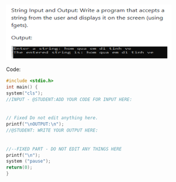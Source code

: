 <img src="Q4_test.png" alt="drawing" style="width:450px; height:150px"/>

Code:
```cpp
#include <stdio.h>
int main() {
system("cls");
//INPUT - @STUDENT:ADD YOUR CODE FOR INPUT HERE:


// Fixed Do not edit anything here.
printf("\nOUTPUT:\n");
//@STUDENT: WRITE YOUR OUTPUT HERE:
  

//--FIXED PART - DO NOT EDIT ANY THINGS HERE
printf("\n");
system ("pause");
return(0);
}
```

